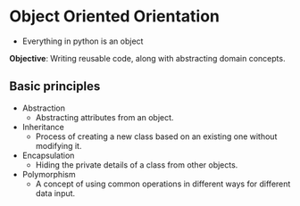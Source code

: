 # Object Oriented Orientation

* Everything in python is an object

**Objective**: Writing reusable code, along with abstracting domain concepts.

## Basic principles
* Abstraction
    * Abstracting attributes from an object.
* Inheritance
    * Process of creating a new class based on an existing one without modifying it.
* Encapsulation
    * Hiding the private details of a class from other objects.
* Polymorphism
    * A concept of using common operations in different ways for different data input.